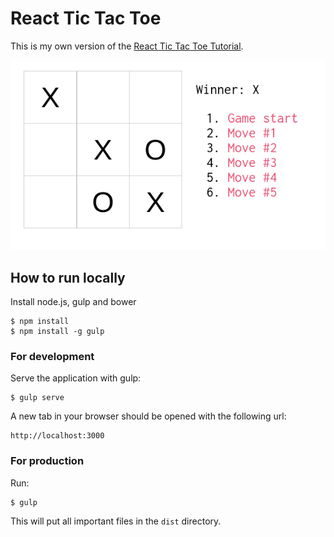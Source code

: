 # React Tic Tac Toe

This is my own version of the [React Tic Tac Toe Tutorial](https://facebook.github.io/react/tutorial/tutorial.html). 

![Thumbnail](thumbnail.png)

## How to run locally

Install node.js, gulp and bower

```
$ npm install
$ npm install -g gulp
```
### For development

Serve the application with gulp:

```
$ gulp serve
```

A new tab in your browser should be opened with the following url:

```
http://localhost:3000
```

### For production

Run:

```
$ gulp
```

This will put all important files in the `dist` directory.
